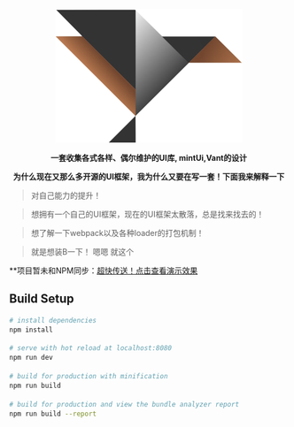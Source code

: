 <p align=center>
    <a href="https://1292150917.github.io/vueToolOfficial/dist/index.html/#/brief"><img src="static/favicon.png"/></a>
</p>
<p align=center>
	<b size=5 color=#7FFFD4 face="微软雅黑" align=center>
		一套收集各式各样、偶尔维护的UI库, mintUi,Vant的设计
	</b>
</p>
<p align=center>
	<b size=5 color=#7FFFD4 face="微软雅黑" align=center>
		为什么现在又那么多开源的UI框架，我为什么又要在写一套！下面我来解释一下
	</b>
</p>

> 对自己能力的提升！

> 想拥有一个自己的UI框架，现在的UI框架太散落，总是找来找去的！

> 想了解一下webpack以及各种loader的打包机制！

> 就是想装B一下！ 嗯嗯 就这个

**项目暂未和NPM同步：[超快传送！点击查看演示效果](https://1292150917.github.io/vueToolOfficial/dist/index.html/#/brief)

## Build Setup

``` bash
# install dependencies
npm install 

# serve with hot reload at localhost:8080
npm run dev

# build for production with minification
npm run build

# build for production and view the bundle analyzer report
npm run build --report
```
